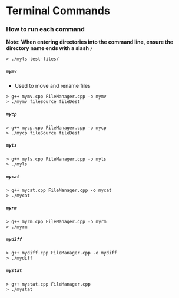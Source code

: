 # Terminal Commands

### How to run each command

**Note: When entering directories into the command line, ensure the directory name ends with a slash `/`**
```
> ./myls test-files/
```

##### `mymv`
- Used to move and rename files
```
> g++ mymv.cpp FileManager.cpp -o mymv
> ./mymv fileSource fileDest
```

##### `mycp`
```
> g++ mycp.cpp FileManager.cpp -o mycp
> ./mycp fileSource fileDest
```

##### `myls`
```
> g++ myls.cpp FileManager.cpp -o myls
> ./myls
```

##### `mycat`
```
> g++ mycat.cpp FileManager.cpp -o mycat
> ./mycat
```

##### `myrm`
```
> g++ myrm.cpp FileManager.cpp -o myrm
> ./myrm
```
##### `mydiff`
```
> g++ mydiff.cpp FileManager.cpp -o mydiff
> ./mydiff
```

##### `mystat`
```
> g++ mystat.cpp FileManager.cpp
> ./mystat
```



